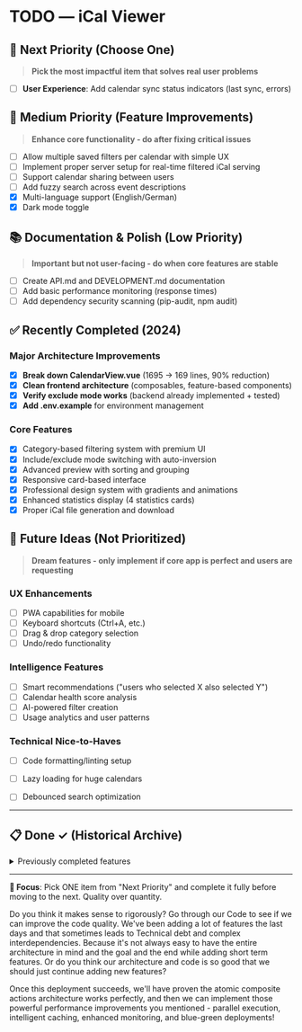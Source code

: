 # TODO — iCal Viewer

## 🚨 Next Priority (Choose One)
> **Pick the most impactful item that solves real user problems**

- [ ] **User Experience**: Add calendar sync status indicators (last sync, errors)

## 🎯 Medium Priority (Feature Improvements)
> **Enhance core functionality - do after fixing critical issues**

- [ ] Allow multiple saved filters per calendar with simple UX
- [ ] Implement proper server setup for real-time filtered iCal serving
- [ ] Support calendar sharing between users  
- [ ] Add fuzzy search across event descriptions
- [x] Multi-language support (English/German)
- [x] Dark mode toggle

## 📚 Documentation & Polish (Low Priority)
> **Important but not user-facing - do when core features are stable**

- [ ] Create API.md and DEVELOPMENT.md documentation
- [ ] Add basic performance monitoring (response times)
- [ ] Add dependency security scanning (pip-audit, npm audit)

## ✅ Recently Completed (2024)

### **Major Architecture Improvements**
- [x] **Break down CalendarView.vue** (1695 → 169 lines, 90% reduction)
- [x] **Clean frontend architecture** (composables, feature-based components)
- [x] **Verify exclude mode works** (backend already implemented + tested)
- [x] **Add .env.example** for environment management

### **Core Features**
- [x] Category-based filtering system with premium UI
- [x] Include/exclude mode switching with auto-inversion  
- [x] Advanced preview with sorting and grouping
- [x] Responsive card-based interface
- [x] Professional design system with gradients and animations
- [x] Enhanced statistics display (4 statistics cards)
- [x] Proper iCal file generation and download

## 🚀 Future Ideas (Not Prioritized)
> **Dream features - only implement if core app is perfect and users are requesting**
 
### UX Enhancements
- [ ] PWA capabilities for mobile
- [ ] Keyboard shortcuts (Ctrl+A, etc.)
- [ ] Drag & drop category selection
- [ ] Undo/redo functionality

### Intelligence Features  
- [ ] Smart recommendations ("users who selected X also selected Y")
- [ ] Calendar health score analysis
- [ ] AI-powered filter creation
- [ ] Usage analytics and user patterns

### Technical Nice-to-Haves
- [ ] Code formatting/linting setup
- [ ] Lazy loading for huge calendars
- [ ] Debounced search optimization


---

## 📋 Done ✓ (Historical Archive)
<details>
<summary>Previously completed features</summary>

- [x] Basic calendar subscription and display
- [x] Event caching for performance  
- [x] User isolation and data persistence
- [x] Comprehensive backend API tests
- [x] Test data isolation
- [x] Fix login page reload issue
- [x] Add basic E2E smoke test
- [x] Ability to remove entire calendars
- [x] Smart category selection buttons
- [x] Time display fixes in dropdowns
- [x] Collapsible single-event categories section

</details>

---

**🎯 Focus**: Pick ONE item from "Next Priority" and complete it fully before moving to the next. Quality over quantity.

Do you think it makes sense to rigorously? Go through our Code to see if we can improve the code quality. We've been adding a lot of features the last days and that sometimes leads to Technical debt and complex interdependencies. Because it's not always easy to have the entire architecture in mind and the goal and the end while adding short term features. Or do you think our architecture and code is so good that we should just continue adding new features?

  Once this deployment succeeds, we'll have proven the atomic composite actions architecture works perfectly, and then we can implement
   those powerful performance improvements you mentioned - parallel execution, intelligent caching, enhanced monitoring, and blue-green
   deployments!